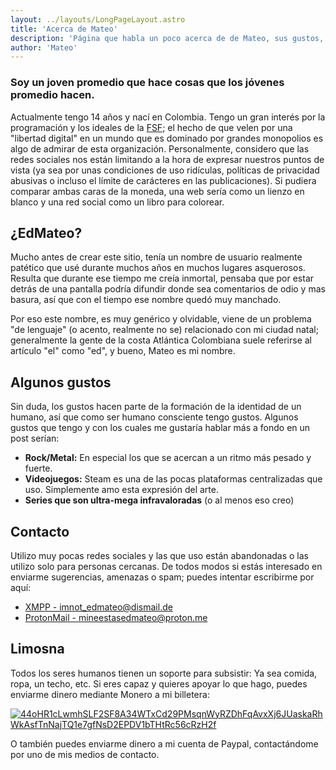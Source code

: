 ```yaml
---
layout: ../layouts/LongPageLayout.astro
title: 'Acerca de Mateo'
description: 'Página que habla un poco acerca de de Mateo, sus gustos, etc.'
author: 'Mateo'
---
```


### Soy un joven promedio que hace cosas que los jóvenes promedio hacen.

Actualmente tengo 14 años y nací en Colombia. Tengo un gran interés por la programación y los ideales de la [FSF](https://www.fsf.org); el hecho de que velen por una "libertad digital" en un mundo que es dominado por grandes monopolios es algo de admirar de esta organización. Personalmente, considero que las redes sociales nos están limitando a la hora de expresar nuestros puntos de vista (ya sea por unas condiciones de uso ridículas, políticas de privacidad abusivas o incluso el límite de carácteres en las publicaciones). Si pudiera comparar ambas caras de la moneda, una web sería como un lienzo en blanco y una red social como un libro para colorear.

## ¿EdMateo?

Mucho antes de crear este sitio, tenía un nombre de usuario realmente patético que usé durante muchos años en muchos lugares asquerosos. Resulta que durante ese tiempo me creía inmortal, pensaba que por estar detrás de una pantalla podría difundir donde sea comentarios de odio y mas basura, así que con el tiempo ese nombre quedó muy manchado.

Por eso este nombre, es muy genérico y olvidable, viene de un problema "de lenguaje" (o acento, realmente no se) relacionado con mi ciudad natal; generalmente la gente de la costa Atlántica Colombiana suele referirse al artículo "el" como "ed", y bueno, Mateo es mi nombre.

## Algunos gustos

Sin duda, los gustos hacen parte de la formación de la identidad de un humano, así que como ser humano consciente tengo gustos. Algunos gustos que tengo y con los cuales me gustaría hablar más a fondo en un post serían:

- **Rock/Metal:** En especial los que se acercan a un ritmo más pesado y fuerte.
- **Videojuegos:** Steam es una de las pocas plataformas centralizadas que uso. Simplemente amo esta expresión del arte.
- **Series que son ultra-mega infravaloradas** (o al menos eso creo)

## Contacto

Utilizo muy pocas redes sociales y las que uso están abandonadas o las utilizo solo para personas cercanas. De todos modos si estás interesado en enviarme sugerencias, amenazas o spam; puedes intentar escribirme por aquí:

- [XMPP - imnot_edmateo@dismail.de](xmpp:imnot_edmateo@dismail.de)
- [ProtonMail - mineestasedmateo@proton.me](mailto:mineestasedmateo@proton.me)

## Limosna

Todos los seres humanos tienen un soporte para subsistir: Ya sea comida, ropa, un techo, etc. Si eres capaz y quieres apoyar lo que hago, puedes enviarme dinero mediante Monero a mi billetera: 

[![44oHR1cLwmhSLF2SF8A34WTxCd29PMsqnWyRZDhFqAvxXj6JUaskaRhWkAsfTnNajTQ1e7gfNsD2EPDV1bTHtRc56cRzH2f](/img/MONERO.jpg)](assets/monero.txt)

O también puedes enviarme dinero a mi cuenta de Paypal, contactándome por uno de mis medios de contacto.
